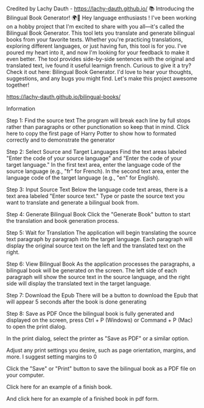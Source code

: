 Credited by Lachy Dauth - https://lachy-dauth.github.io/
📚 Introducing the Bilingual Book Generator! 🌍📖
Hey language enthusiasts ! I've been working on a hobby project that I'm excited to share with you all—it's called the Bilingual Book Generator. 
This tool lets you translate and generate bilingual books from your favorite texts. 
Whether you're practicing translations, exploring different languages, or just having fun, this tool is for you. 
I've poured my heart into it, and now I'm looking for your feedback to make it even better. 
The tool provides side-by-side sentences with the original and translated text, ive found it useful learnign french. 
Curious to give it a try? Check it out here: Bilingual Book Generator. I'd love to hear your thoughts, suggestions, and any bugs you might find. Let's make this project awesome together!

https://lachy-dauth.github.io/bilingual-books/

Information

Step 1: Find the source text
The program will break each line by full stops rather than paragraphs or other punctionation so keep that in mind. Click here to copy the first page of Harry Potter to show how to formated correctly and to demonstrate the generator

Step 2: Select Source and Target Languages
Find the text areas labeled "Enter the code of your source language" and "Enter the code of your target language." In the first text area, enter the language code of the source language (e.g., "fr" for French). In the second text area, enter the language code of the target language (e.g., "en" for English).

Step 3: Input Source Text
Below the language code text areas, there is a text area labeled "Enter source text." Type or paste the source text you want to translate and generate a bilingual book from.

Step 4: Generate Bilingual Book
Click the "Generate Book" button to start the translation and book generation process.

Step 5: Wait for Translation
The application will begin translating the source text paragraph by paragraph into the target language. Each paragraph will display the original source text on the left and the translated text on the right.

Step 6: View Bilingual Book
As the application processes the paragraphs, a bilingual book will be generated on the screen. The left side of each paragraph will show the source text in the source language, and the right side will display the translated text in the target language.

Step 7: Download the Epub
There will be a button to download the Epub that will appear 5 seconds after the book is done generating

Step 8: Save as PDF
Once the bilingual book is fully generated and displayed on the screen, press Ctrl + P (Windows) or Command + P (Mac) to open the print dialog.

In the print dialog, select the printer as "Save as PDF" or a similar option.

Adjust any print settings you desire, such as page orientation, margins, and more. I suggest setting margins to 0

Click the "Save" or "Print" button to save the bilingual book as a PDF file on your computer.


Click here for an example of a finish book.

And click here for an example of a finished book in pdf form.


